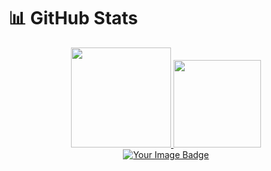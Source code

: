 # 📊 GitHub Stats

<div align="center">
  <a href="https://github.com/Kingz4da">
  <img height="160em" src="https://github-readme-stats.vercel.app/api?username=Kingz4da&show_icons=true&theme=midnight-purple&include_all_commits=true&count_private=true"/>
  <img height="140em" src="https://github-readme-stats.vercel.app/api/top-langs/?username=Kingz4da&layout=compact&langs_count=7&theme=midnight-purple"/>
    <br>
  <img src="https://tryhackme-badges.s3.amazonaws.com/Kingz4da.png" alt="Your Image Badge" />
</div>
